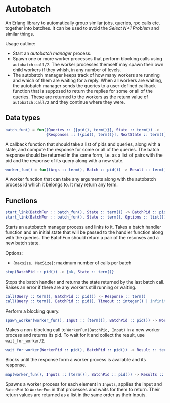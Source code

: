 Autobatch
=========

An Erlang library to automatically group similar jobs, queries, rpc calls etc. together into batches.
It can be used to avoid the *Select N+1 Problem* and similar things.

Usage outline:

- Start an *autobatch manager* process.
- Spawn one or more worker processes that perform blocking calls using `autobatch:call/2`. The worker
  processes themself may spawn their own child workers if they whish, in any number of levels.
- The autobatch manager keeps track of how many workers are running and which of them are waiting for
  a reply. When all workers are waiting, the autobatch manager sends the queries to a user-defined
  callback function that is supposed to return the replies for some or all of the queries. These are
  returned to the workers as the return value of `autobatch:call/2` and they continue where they were.

Data types
----------

```Erlang
batch_fun() = fun((Queries :: [{pid(), term()}], State :: term()) ->
                  {Responses :: [{pid(), term()}], NextState :: term()})
```

A callback function that should take a list of pids and queries, along with a state, and
compute the response for some or all of the queries. The batch response should be returned
in the same form, i.e. as a list of pairs with the pid and the response of its query along
with a new state.

```Erlang
worker_fun() = fun((Args :: term(), Batch :: pid()) -> Result :: term())
```

A worker function that can take any arguments along with the autobatch process id which
it belongs to. It may return any term.

Functions
---------

```Erlang
start_link(BatchFun :: batch_fun(), State :: term()) -> BatchPid :: pid()
start_link(BatchFun :: batch_fun(), State :: term(), Options :: list()) -> BatchPid :: pid()
```

Starts an autobatch manager process and links to it. Takes a batch handler function and
an initial state that will be passed to the handler function along with the queries.
The BatchFun should return a pair of the resonses and a new batch state.

Options:

* `{maxsize, MaxSize}`: maximum number of calls per batch

```Erlang
stop(BatchPid :: pid()) -> {ok, State :: term()}
```

Stops the batch handler and returns the state returned by the last batch call. Raises an
error if there are any workers still running or waiting.

```Erlang
call(Query :: term(), BatchPid :: pid()) -> Response :: term()
call(Query :: term(), BatchPid :: pid(), Timeout :: integer() | infinity) -> Response :: term()
```
Perform a blocking query.

```Erlang
spawn_worker(worker_fun(), Input :: [term()], BatchPid :: pid()) -> WorkerPid :: pid()
```

Makes a non-blocking call to `WorkerFun(BatchPid, Input)` in a new worker process and returns
its pid. To wait for it and collect the result, use `wait_for_worker/2`.

```Erlang
wait_for_worker(WorkerPid :: pid(), BatchPid :: pid()) -> Result :: term()
```

Blocks until the response form a worker process is available and its response.

```Erlang
map(worker_fun(), Inputs :: [term()], BatchPid :: pid()) -> Results :: [term()]
```

Spawns a worker process for each element in `Inputs`, applies the input and `BatchPid` to
`WorkerFun` in that processes and waits for them to return. Their return values are returned
as a list in the same order as their Inputs.
